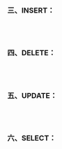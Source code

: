<br><br>


### 三、INSERT：

<br><br>

### 四、DELETE：

<br><br>

### 五、UPDATE：

<br><br>

### 六、SELECT：

<br><br>
